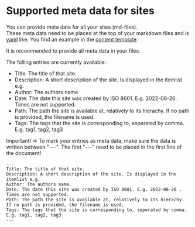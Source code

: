 # Supported meta data for sites

You can provide meta data for all your sites (md-files).  
These meta data need to be placed at the top of your markdown files and is [yaml](https://en.wikipedia.org/wiki/YAML) like. You find an example in the [content template](https://github.com/rolandbraun-dev/StatiCSharp/blob/master/Documentation/HowTo/content-template.md).  

It is recommended to provide all meta data in your files.  

The folling entries are currently available:

- Title: The title of that site.
- Description: A short description of the site. Is displayed in the itemlist e.g.
- Author: The authors name.
- Date: The date this site was created by ISO 8601. E.g. 2022-06-26 . Times are not supported.
- Path: The path the site is available at, relatively to its hierachy. If no path is provided, the filename is used.
- Tags: The tags that the site is corresponding to, seperated by comma. E.g. tag1, tag2, tag3

Important! => To mark your entries as meta data, make sure the data is written between "---". The first "---" need to be placed in the first line of the document!

```
---
Title: The title of that site.
Description: A short description of the site. Is displayed in the itemlist e.g.
Author: The authors name.
Date: The date this site was created by ISO 8601. E.g. 2022-06-26 . Times are not supported.
Path: The path the site is available at, relatively to its hierachy. If no path is provided, the filename is used.
Tags: The tags that the site is corresponding to, seperated by comma. E.g. tag1, tag2, tag3
---
```
